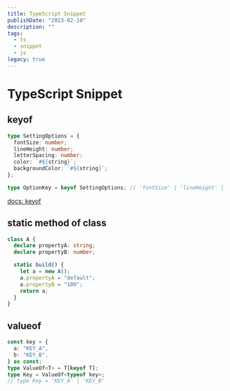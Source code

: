 ```yaml
---
title: TypeScript Snippet
publishDate: "2023-02-10"
description: ""
tags:
  - ts
  - snippet
  - js
legacy: true
---
```


# TypeScript Snippet

## keyof

```typescript
type SettingOptions = {
  fontSize: number;
  lineHeight: number;
  letterSpacing: number;
  color: `#${string}`;
  backgroundColor: `#${string}`;
};

type OptionKey = keyof SettingOptions; // 'fontSize' | 'lineHeight' | 'letterSpacing' ...
```

[docs: keyof](https://www.typescriptlang.org/docs/handbook/2/keyof-types.html)

## static method of class

```typescript
class A {
  declare propertyA: string;
  declare propertyB: number;

  static build() {
    let a = new A();
    a.propertyA = "default";
    a.propertyB = "100";
    return a;
  }
}
```

## valueof

```typescript
const key = {
  a: "KEY_A",
  b: "KEY_B",
} as const;
type ValueOf<T> = T[keyof T];
type Key = ValueOf<typeof key>;
// type Key = 'KEY_A' | 'KEY_B'
```
